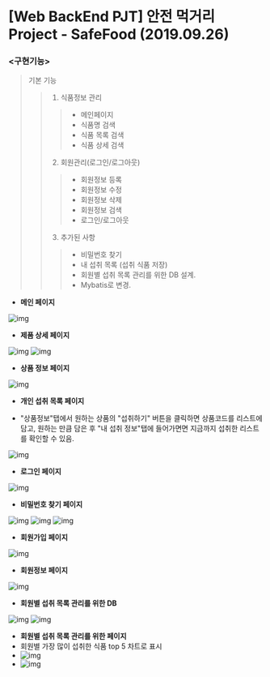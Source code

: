 [Web BackEnd PJT] 안전 먹거리 Project - SafeFood (2019.09.26)
================================================================
### <구현기능>
> 기본 기능
>> 1. 식품정보 관리
>>> * 메인페이지
>>> * 식품명 검색
>>> * 식품 목록 검색
>>> * 식품 상세 검색
>> 2. 회원관리(로그인/로그아웃)
>>> * 회원정보 등록
>>> * 회원정보 수정
>>> * 회원정보 삭제
>>> * 회원정보 검색
>>> * 로그인/로그아웃
>> 3. 추가된 사항
>>> * 비밀번호 찾기
>>> * 내 섭취 목록 (섭취 식품 저장)
>>> * 회원별 섭취 목록 관리를 위한 DB 설계.
>>> * Mybatis로 변경.

* **메인 페이지**
 
![img](img/메인_페이지.PNG)

* **제품 상세 페이지**
 
![img](src/main/webapp/img/상품_정보_상세_페이지.PNG)
![img](src/main/webapp/img/상품_정보_상세_페이지2.PNG)

* **상품 정보 페이지**
 
![img](src/main/webapp/img/상품_정보_페이지.PNG)

* **개인 섭취 목록 페이지**
 - "상품정보"탭에서 원하는 상품의 "섭취하기" 버튼을 클릭하면 상품코드를 리스트에 담고, 원하는 만큼 담은 후 "내 섭취 정보"탭에 들어가면면 지금까지 섭취한 리스트를 확인할 수 있음.

![img](src/main/webapp/img/consumelist.PNG)



* **로그인 페이지**
 
![img](src/main/webapp/img/로그인.PNG)

* **비밀번호 찾기 페이지**
 
![img](src/main/webapp/img/비밀번호찾기.JPG)
![img](src/main/webapp/img/비밀번호찾기2.JPG)
![img](src/main/webapp/img/비밀번호찾기3.JPG)

* **회원가입 페이지**
 
![img](src/main/webapp/img/회원_가입_페이지.PNG)

* **회원정보 페이지**
 
![img](src/main/webapp/img/회원정보.jpg)

* **회원별 섭취 목록 관리를 위한 DB**
 
![img](src/main/webapp/img/consumeDB.PNG)
![img](src/main/webapp/img/consumeDB2.PNG)

* **회원별 섭취 목록 관리를 위한 페이지**
* 회원별 가장 많이 섭취한 식품 top 5 차트로 표시
* ![img](src/main/webapp/img/insert_count.JPG)
* ![img](src/main/webapp/img/consumelist.JPG)

